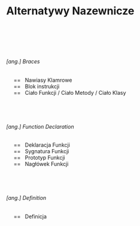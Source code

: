 # Alternatywy Nazewnicze

<br/>

&nbsp;
------------- 
###### [ang.] Braces
&nbsp;&nbsp;&nbsp;&nbsp; == &nbsp; Nawiasy Klamrowe \
&nbsp;&nbsp;&nbsp;&nbsp; == &nbsp; Blok instrukcji \
&nbsp;&nbsp;&nbsp;&nbsp; == &nbsp; Ciało Funkcji / Ciało Metody / Ciało Klasy


&nbsp;
------------- 
###### [ang.] Function Declaration
&nbsp;&nbsp;&nbsp;&nbsp; == &nbsp; Deklaracja Funkcji \
&nbsp;&nbsp;&nbsp;&nbsp; == &nbsp; Sygnatura Funkcji \
&nbsp;&nbsp;&nbsp;&nbsp; == &nbsp; Prototyp Funkcji \
&nbsp;&nbsp;&nbsp;&nbsp; == &nbsp; Nagłówek Funkcji 


&nbsp;
------------- 
###### [ang.] Definition
&nbsp;&nbsp;&nbsp;&nbsp; == &nbsp; Definicja


<br/><br/>
